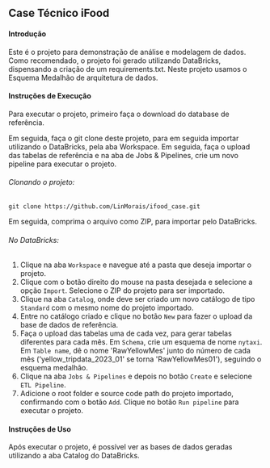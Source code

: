 ## Case Técnico iFood
#### Introdução
Este é o projeto para demonstração de análise e modelagem de dados. Como recomendado, o projeto foi gerado utilizando DataBricks, dispensando a criação de um requirements.txt. Neste projeto usamos o Esquema Medalhão de arquitetura de dados.

#### Instruções de Execução
Para executar o projeto, primeiro faça o download do database de referência.

Em seguida, faça o git clone deste projeto, para em seguida importar utilizando o DataBricks, pela aba Workspace. Em seguida, faça o upload das tabelas de referência e na aba de Jobs & Pipelines, crie um novo pipeline para executar o projeto.

###### Clonando o projeto:

`git clone https://github.com/LinMorais/ifood_case.git`

Em seguida, comprima o arquivo como ZIP, para importar pelo DataBricks.

###### No DataBricks:

1. Clique na aba `Workspace` e navegue até a pasta que deseja importar o projeto.
2. Clique com o botão direito do mouse na pasta desejada e selecione a opção `Import`. Selecione o ZIP do projeto para ser importado.
3. Clique na aba `Catalog`, onde deve ser criado um novo catálogo de tipo `Standard` com o mesmo nome do projeto importado.
4. Entre no catálogo criado e clique no botão `New` para fazer o upload da base de dados de referência.
5. Faça o upload das tabelas uma de cada vez, para gerar tabelas diferentes para cada mês. Em `Schema`, crie um esquema de nome `nytaxi`. Em `Table name`, dê o nome 'RawYellowMes' junto do número de cada mês ('yellow_tripdata_2023_01' se torna 'RawYellowMes01'), seguindo o esquema medalhão.
6. Clique na aba `Jobs & Pipelines` e depois no botão `Create` e selecione `ETL Pipeline`.
7. Adicione o root folder e source code path do projeto importado, confirmando com o botão `Add`. Clique no botão `Run pipeline` para executar o projeto.

####  Instruções de Uso
Após executar o projeto, é possível ver as bases de dados geradas utilizando a aba Catalog do DataBricks.
